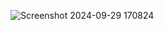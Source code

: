 ![Screenshot 2024-09-29 170824](https://github.com/user-attachments/assets/d42ee1c5-9857-47e6-b3d9-4bd7047d4209)
